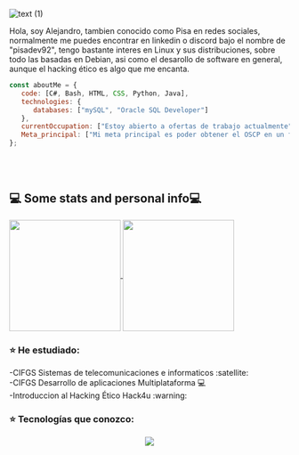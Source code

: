 ![text (1)](https://github.com/Pisa-17/Pisa-17/assets/116753558/fe30708d-a904-4686-ae23-53457283e9f1)

Hola, soy Alejandro, tambien conocido como Pisa en redes sociales, normalmente me puedes encontrar en linkedin o discord bajo el nombre de "pisadev92", tengo bastante interes en Linux y sus distribuciones, sobre todo las basadas en Debian, asi como el desarollo de software en general, aunque el hacking ético es algo que me encanta.

</em></p>

```javascript
const aboutMe = {
   code: [C#, Bash, HTML, CSS, Python, Java],
   technologies: {
      databases: ["mySQL", "Oracle SQL Developer"]
   },
   currentOccupation: ["Estoy abierto a ofertas de trabajo actualmente"],
   Meta_principal: ["Mi meta principal es poder obtener el OSCP en un futuro no muy lejano"]
};
```
</br></br>
<h2>💻 Some stats and personal info💻</h2>

<a href="https://github.com/anuraghazra/github-readme-stats">
  <img height=200 align="center" src="https://github-readme-stats.vercel.app/api?username=Pisa-17&theme=merko&locale=es" />
</a>
<a href="https://github.com/anuraghazra/convoychat">
  <img height=200 align="center" src="https://github-readme-stats.vercel.app/api/top-langs?username=Pisa-17&layout=compact&langs_count=9&card_width=320&theme=merko&locale=es" />
</a>

<h3>⭐️ He estudiado:</h3>
      -CIFGS Sistemas de telecomunicaciones e informaticos :satellite:</br>
      -CIFGS Desarrollo de aplicaciones Multiplataforma 💻</br>
      -Introduccion al Hacking Ético Hack4u :warning:

<h3>⭐️ Tecnologías que conozco: </h3>
<p align="center">
     <a href="https://skillicons.dev">
    <img src="https://skillicons.dev/icons?i=java,cs,kotlin,html,css,docker,arch,debian,kali,ubuntu,linux,windows,idea,androidstudio,mysql,obsidian,spring,dotnet,vim,neovim,latex" />
  </a>
<p>

<!---
Pisa-17/Pisa-17 is a ✨ special ✨ repository because its `README.md` (this file) appears on your GitHub profile.
You can click the Preview link to take a look at your changes.
--->

